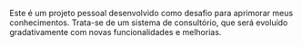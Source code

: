 Este é um projeto pessoal desenvolvido como desafio para aprimorar meus conhecimentos. Trata-se de um sistema de consultório, que será evoluído gradativamente com novas funcionalidades e melhorias.
